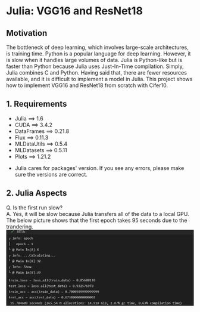 # Julia: VGG16 and ResNet18

## Motivation
The bottleneck of deep learning, which involves large-scale architectures, is training time. Python is a popular language for deep learning. However, it is slow when it handles large volumes of data. Julia is Python-like but is faster than Python because Julia uses Just-In-Time compilation. Simply, Julia combines C and Python. Having said that, there are fewer resources available, and it is difficult to implement a model in Julia. This project shows how to implement VGG16 and ResNet18 from scratch with Cifer10.

## 1. Requirements
- Julia ==> 1.6
- CUDA ==> 3.4.2
- DataFrames ==> 0.21.8
- Flux ==> 0.11.3
- MLDataUtils ==> 0.5.4
- MLDatasets ==> 0.5.11
- Plots ==> 1.21.2

* Julia cares for packages' version. If you see any errors, please make sure the versions are correct.

## 2. Julia Aspects
Q. Is the first run slow?<br>
A. Yes, it will be slow because Julia transfers all of the data to a local GPU.<br>
The below picture shows that the first epoch takes 95 seconds due to the trandering.
<img src="./src/julia1.png" alt="Julia epoch1" title="Julia epoch1">
